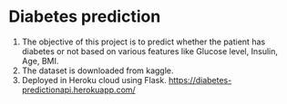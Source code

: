 # Diabetes prediction

1. The objective of this project is to predict whether the patient has diabetes or not based on various features like Glucose level, Insulin, Age, BMI.
2. The dataset is downloaded from kaggle.
3. Deployed in Heroku cloud using Flask. https://diabetes-predictionapi.herokuapp.com/

